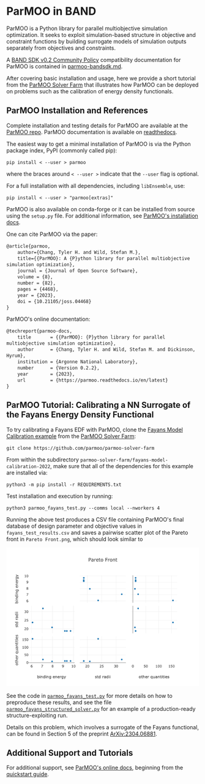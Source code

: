 # ParMOO in BAND 

ParMOO is a Python library for parallel multiobjective simulation optimization. It seeks to exploit simulation-based structure in objective and constraint functions by building surrogate models of simulation outputs separately from objectives and constraints. 

A [BAND SDK v0.2 Community Policy](/resources/sdkpolicies/bandsdk.md) compatibility documentation for ParMOO is contained in [parmoo-bandsdk.md](/software/parmoo/parmoo-bandsdk.md).

After covering basic installation and usage, here we provide a short tutorial from the [ParMOO Solver Farm](https://github.com/parmoo/parmoo-solver-farm/) that illustrates how ParMOO can be deployed on problems such as the calibration of energy density functionals. 

## ParMOO Installation and References

Complete installation and testing details for ParMOO are available at the [ParMOO repo](https://github.com/parmoo/parmoo). ParMOO documentation is available on [readthedocs](https://parmoo.readthedocs.io/).

The easiest way to get a minimal installation of ParMOO is via the Python package index, PyPI (commonly called pip):

```
pip install < --user > parmoo
```
where the braces around `< --user >` indicate that the `--user` flag is optional.

For a full installation with all dependencies, including ``libEnsemble``, use:

```
pip install < --user > "parmoo[extras]"
```

ParMOO is also available on conda-forge or it can be installed from source using the `setup.py` file.
For additional information, see [ParMOO's installation docs](https://parmoo.readthedocs.io/en/latest/install.html).

One can cite ParMOO via the paper:
```
@article{parmoo,
    author={Chang, Tyler H. and Wild, Stefan M.},
    title={{ParMOO}: A {P}ython library for parallel multiobjective simulation optimization},
    journal = {Journal of Open Source Software},
    volume = {8},
    number = {82},
    pages = {4468},
    year = {2023},
    doi = {10.21105/joss.04468}
}
```

ParMOO's online documentation:

```
@techreport{parmoo-docs,
    title       = {{ParMOO}: {P}ython library for parallel multiobjective simulation optimization},
    author      = {Chang, Tyler H. and Wild, Stefan M. and Dickinson, Hyrum},
    institution = {Argonne National Laboratory},
    number      = {Version 0.2.2},
    year        = {2023},
    url         = {https://parmoo.readthedocs.io/en/latest}
}
```



## ParMOO Tutorial: Calibrating a NN Surrogate of the Fayans Energy Density Functional

To try calibrating a Fayans EDF with ParMOO, clone the [Fayans Model Calibration example](https://github.com/parmoo/parmoo-solver-farm/tree/main/fayans-model-calibration-2022) from the [ParMOO Solver Farm](https://github.com/parmoo/parmoo-solver-farm/):
```
git clone https://github.com/parmoo/parmoo-solver-farm
```

From within the subdirectory ``parmoo-solver-farm/fayans-model-calibration-2022``, make sure that all of the dependencies for this example are installed via:
```
python3 -m pip install -r REQUIREMENTS.txt
```

Test installation and execution by running:
```
python3 parmoo_fayans_test.py --comms local --nworkers 4
```

Running the above test produces a CSV file containing ParMOO's final database of design parameter and objective values in `fayans_test_results.csv` and saves a pairwise scatter plot of the Pareto front in `Pareto Front.png`, which should look similar to

![](https://github.com/parmoo/parmoo-solver-farm/blob/main/fayans-model-calibration-2022/Pareto-Front.png)

See the code in [`parmoo_fayans_test.py`](https://github.com/parmoo/parmoo-solver-farm/blob/main/fayans-model-calibration-2022/parmoo_fayans_test.py) for more details on how to preproduce these results, and see the file [`parmoo_fayans_structured_solver.py`](https://github.com/parmoo/parmoo-solver-farm/blob/main/fayans-model-calibration-2022/parmoo_fayans_structured_solver.py) for an example of a production-ready structure-exploiting run.

Details on this problem, which involves a surrogate of the Fayans functional, can be found in Section 5 of the preprint [ArXiv:2304.06881](https://arxiv.org/abs/2304.06881).

## Additional Support and Tutorials

For additional support, see [ParMOO's online docs](https://parmoo.readthedocs.io/en/latest), beginning from the [quickstart guide](https://parmoo.readthedocs.io/en/latest/quickstart.html).

